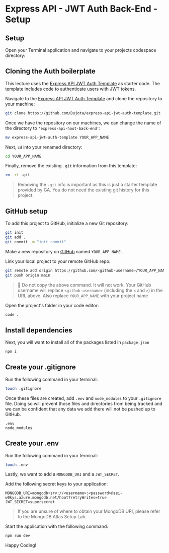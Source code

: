 # Express API - JWT Auth Back-End - Setup

## Setup

Open your Terminal application and navigate to your projects codespace directory:

## Cloning the Auth boilerplate

This lecture uses the [Express API JWT Auth Template](https://github.com/Dujota/express-api-jwt-auth-template.git) as starter code. The template includes code to authenticate users with JWT tokens.

Navigate to the [Express API JWT Auth Template](https://github.com/Dujota/express-api-jwt-auth-template.git) and clone the repository to your machine:

```bash
git clone https://github.com/Dujota/express-api-jwt-auth-template.git
```

Once we have the repository on our machines, we can change the name of the directory to `'express-api-hoot-back-end'`:

```bash
mv express-api-jwt-auth-template YOUR_APP_NAME
```

Next, `cd` into your renamed directory:

```bash
cd YOUR_APP_NAME
```

Finally, remove the existing `.git` information from this template:

```bash
rm -rf .git
```

> Removing the `.git` info is important as this is just a starter template provided by GA. You do not need the existing git history for this project.

## GitHub setup

To add this project to GitHub, initialize a new Git repository:

```bash
git init
git add .
git commit -m "init commit"
```

Make a new repository on [GitHub](https://github.com/) named `YOUR_APP_NAME`.

Link your local project to your remote GitHub repo:

```bash
git remote add origin https://github.com/<github-username>/YOUR_APP_NAME.git
git push origin main
```

> 🚨 Do not copy the above command. It will not work. Your GitHub username will replace `<github-username>` (including the `<` and `>`) in the URL above. Also replace `YOUR_APP_NAME` with your project name

Open the project's folder in your code editor:

```bash
code .
```

## Install dependencies

Next, you will want to install all of the packages listed in `package.json`

```bash
npm i
```

## Create your .gitignore

Run the following command in your terminal:

```bash
touch .gitignore
```

Once these files are created, add `.env` and `node_modules` to your `.gitignore` file. Doing so will prevent those files and directories from being tracked and we can be confident that any data we add there will not be pushed up to GitHub.

```text
.env
node_modules
```

## Create your .env

Run the following command in your terminal:

```bash
touch .env
```

Lastly, we want to add a `MONGODB_URI` and a `JWT_SECRET`.

Add the following secret keys to your application:

```text
MONGODB_URI=mongodb+srv://<username>:<password>@sei-w0kys.azure.mongodb.net/hoot?retryWrites=true
JWT_SECRET=supersecret
```

> If you are unsure of where to obtain your MongoDB URI, please refer to the MongoDB Atlas Setup Lab.

Start the application with the following command:

```bash
npm run dev
```

Happy Coding!
